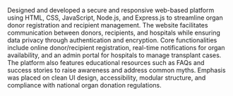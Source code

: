 Designed and developed a secure and responsive web-based platform using HTML, CSS, JavaScript, Node.js, and Express.js to streamline organ donor registration and recipient management. The website facilitates communication between donors, recipients, and hospitals while ensuring data privacy through authentication and encryption. Core functionalities include online donor/recipient registration, real-time notifications for organ availability, and an admin portal for hospitals to manage transplant cases. The platform also features educational resources such as FAQs and success stories to raise awareness and address common myths. Emphasis was placed on clean UI design, accessibility, modular structure, and compliance with national organ donation regulations.
